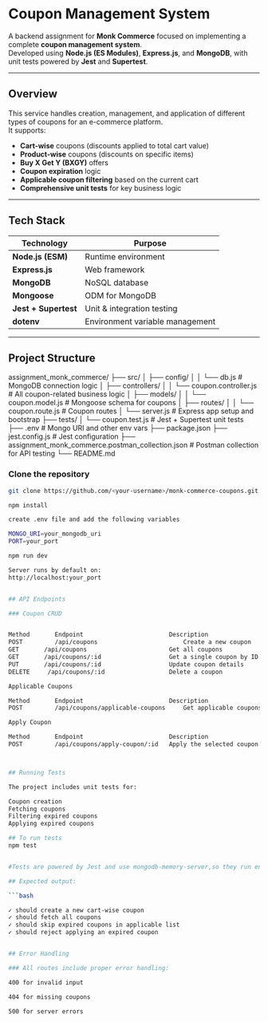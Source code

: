 # Coupon Management System

A backend assignment for **Monk Commerce** focused on implementing a complete **coupon management system**.  
Developed using **Node.js (ES Modules)**, **Express.js**, and **MongoDB**, with unit tests powered by **Jest** and **Supertest**.

---

## Overview

This service handles creation, management, and application of different types of coupons for an e-commerce platform.  
It supports:

- **Cart-wise** coupons (discounts applied to total cart value)
- **Product-wise** coupons (discounts on specific items)
- **Buy X Get Y (BXGY)** offers
- **Coupon expiration** logic
- **Applicable coupon filtering** based on the current cart
- **Comprehensive unit tests** for key business logic

---

## Tech Stack

| Technology | Purpose |
|-------------|----------|
| **Node.js (ESM)** | Runtime environment |
| **Express.js** | Web framework |
| **MongoDB** | NoSQL database |
| **Mongoose** | ODM for MongoDB |
| **Jest + Supertest** | Unit & integration testing |
| **dotenv** | Environment variable management |

---

## Project Structure

assignment_monk_commerce/
├── src/
│ ├── config/
│ │ └── db.js # MongoDB connection logic
│ ├── controllers/
│ │ └── coupon.controller.js # All coupon-related business logic
│ ├── models/
│ │ └── coupon.model.js # Mongoose schema for coupons
│ ├── routes/
│ │ └── coupon.route.js # Coupon routes
│ └── server.js # Express app setup and bootstrap
├── tests/
│ └── coupon.test.js # Jest + Supertest unit tests
├── .env # Mongo URI and other env vars
├── package.json
├── jest.config.js # Jest configuration
├── assignment_monk_commerce.postman_collection.json # Postman collection for API testing
└── README.md

### Clone the repository

```bash
git clone https://github.com/<your-username>/monk-commerce-coupons.git

npm install 

create .env file and add the following variables

MONGO_URI=your_mongodb_uri
PORT=your_port

npm run dev

Server runs by default on:
http://localhost:your_port


## API Endpoints

### Coupon CRUD


Method	     Endpoint	                     Description
POST	     /api/coupons	                     Create a new coupon
GET	      /api/coupons	                     Get all coupons
GET	      /api/coupons/:id	                 Get a single coupon by ID
PUT	      /api/coupons/:id	                 Update coupon details
DELETE	   /api/coupons/:id	                 Delete a coupon

Applicable Coupons

Method	     Endpoint	                     Description
POST	     /api/coupons/applicable-coupons	 Get applicable coupons for the given cart

Apply Coupon

Method	     Endpoint	                     Description
POST	     /api/coupons/apply-coupon/:id	 Apply the selected coupon and return updated cart with discounted totals



## Running Tests

The project includes unit tests for:

Coupon creation
Fetching coupons
Filtering expired coupons
Applying expired coupons

## To run tests
npm test


#Tests are powered by Jest and use mongodb-memory-server,so they run entirely in-memory 

## Expected output:

```bash

✓ should create a new cart-wise coupon
✓ should fetch all coupons
✓ should skip expired coupons in applicable list
✓ should reject applying an expired coupon


## Error Handling

### All routes include proper error handling:

400 for invalid input

404 for missing coupons

500 for server errors